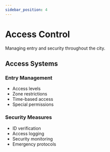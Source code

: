 ```yaml
---
sidebar_position: 4
---
```


# Access Control

Managing entry and security throughout the city.

## Access Systems

### Entry Management

- Access levels
- Zone restrictions
- Time-based access
- Special permissions

### Security Measures

- ID verification
- Access logging
- Security monitoring
- Emergency protocols
